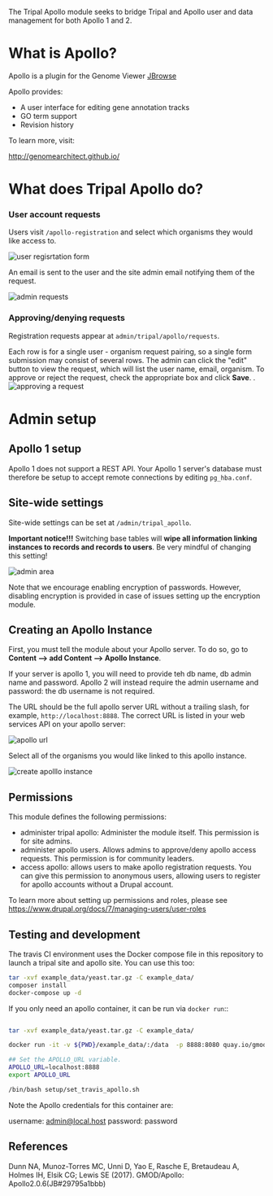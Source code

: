 The Tripal Apollo module seeks to bridge Tripal and Apollo user and data management for both Apollo 1 and 2.


# What is Apollo?

Apollo is a plugin for the Genome Viewer [JBrowse](http://jbrowse.org/)

Apollo provides:

* A user interface for editing gene annotation tracks
* GO term support
* Revision history

To learn more, visit:

http://genomearchitect.github.io/

# What does Tripal Apollo do?

### User account requests

Users visit `/apollo-registration` and select which organisms they would like access to.

![user regisrtation form](docs/registration_page.png)

An email is sent to the user and the site admin email notifying them of the request.

![admin requests](docs/admin_requests.png)

### Approving/denying requests

Registration requests appear at `admin/tripal/apollo/requests`.

Each row is for a single user - organism request pairing, so a single form submission may consist of several rows.  The admin can click the "edit" button to view the request, which will list the user name, email, organism.  To approve or reject the request, check the appropriate box and click **Save**.
.
![approving a request](docs/approve_request.png)


# Admin setup

## Apollo 1 setup

Apollo 1 does not support a REST API.  Your Apollo 1 server's database must therefore be setup to accept remote connections by editing  `pg_hba.conf`.


## Site-wide settings

Site-wide settings can be set at `/admin/tripal_apollo`.  


**Important notice!!!**  Switching base tables will **wipe all information linking instances to records and records to users**.  Be very mindful of changing this setting!

![admin area](docs/admin_area.png)

Note that we encourage enabling encryption of passwords.  However, disabling encryption is provided in case of issues setting up the encryption module.

## Creating an Apollo Instance

First, you must tell the module about your Apollo server.  To do so, go to **Content --> add Content --> Apollo Instance**.

If your server is apollo 1, you will need to provide teh db name, db admin name and password.  Apollo 2 will instead require the admin username and password: the db username is not required.

The URL should be the full apollo server URL without a trailing slash, for example,  `http://localhost:8888`.  The correct URL is listed in your web services API on your apollo server:

![apollo url](docs/apollo_url.png)

Select all of the organisms you would like linked to this apollo instance.


![create apolllo instance](docs/create_apollo_instance.png)

## Permissions

This module defines the following permissions:

* administer tripal apollo: Administer the module itself.  This permission is for site admins.
* administer apollo users.  Allows admins to approve/deny apollo access requests.  This permission is for community leaders.
 * access apollo: allows users to make apollo registration requests.  You can give this permission to anonymous users, allowing users to register for apollo accounts without a Drupal account.

To learn more about setting up permissions and roles, please see https://www.drupal.org/docs/7/managing-users/user-roles

## Testing and development

The travis CI environment uses the Docker compose file in this repository to launch a tripal site and apollo site. You can use this too: 

```bash
tar -xvf example_data/yeast.tar.gz -C example_data/
composer install
docker-compose up -d
```
  
If you only need an apollo container, it can be run via `docker run`::

```bash

tar -xvf example_data/yeast.tar.gz -C example_data/

docker run -it -v ${PWD}/example_data/:/data  -p 8888:8080 quay.io/gmod/docker-apollo:2.1.0

## Set the APOLLO_URL variable.
APOLLO_URL=localhost:8888
export APOLLO_URL

/bin/bash setup/set_travis_apollo.sh

```

Note the Apollo credentials for this container are: 

username: admin@local.host
password: password


## References


Dunn NA, Munoz-Torres MC, Unni D, Yao E, Rasche E, Bretaudeau A, Holmes IH, Elsik CG; Lewis SE (2017). GMOD/Apollo: Apollo2.0.6(JB#29795a1bbb)
